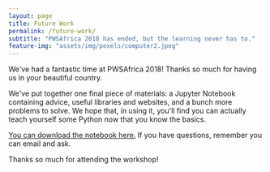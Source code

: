 ```yaml
---
layout: page
title: Future Work
permalink: /future-work/	
subtitle: "PWSAfrica 2018 has ended, but the learning never has to." 
feature-img: "assets/img/pexels/computer2.jpeg"
---
```


We've had a fantastic time at PWSAfrica 2018! Thanks so much for having us in your beautiful country. 

We've put together one final piece of materials: a Jupyter Notebook containing advice, useful libraries and websites, and a bunch more problems to solve. We hope that, in using it, you'll find you can actually teach yourself some Python now that you know the basics.

[You can download the notebook here.]({{site.baseurl}}/assets/future_work.ipynb) If you have questions, remember you can email and ask.

Thanks so much for attending the workshop!
